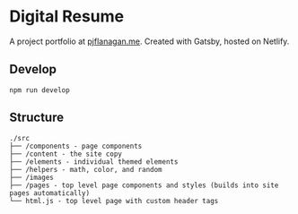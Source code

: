 
# Digital Resume

A project portfolio at [pjflanagan.me](https://pjflanagan.me). Created with Gatsby, hosted on Netlify.

## Develop

```shell
npm run develop
```

## Structure

```
./src
├── /components - page components
├── /content - the site copy
├── /elements - individual themed elements
├── /helpers - math, color, and random
├── /images
├── /pages - top level page components and styles (builds into site pages automatically)
└── html.js - top level page with custom header tags
```